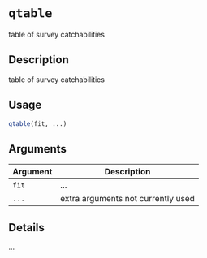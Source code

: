 # `qtable`

table of survey catchabilities


## Description

table of survey catchabilities


## Usage

```r
qtable(fit, ...)
```


## Arguments

Argument      |Description
------------- |----------------
`fit`     |     ...
`...`     |     extra arguments not currently used


## Details

...


